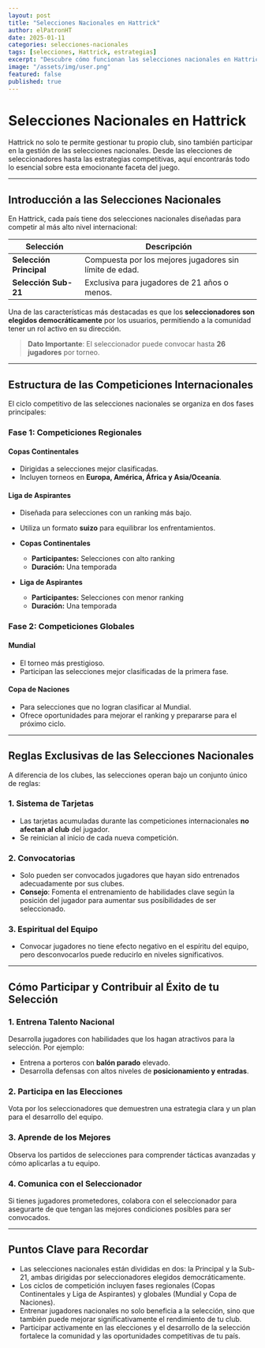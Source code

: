 ```yaml
---
layout: post
title: "Selecciones Nacionales en Hattrick"
author: elPatronHT
date: 2025-01-11
categories: selecciones-nacionales
tags: [selecciones, Hattrick, estrategias]
excerpt: "Descubre cómo funcionan las selecciones nacionales en Hattrick y cómo puedes contribuir al éxito de tu país."
image: "/assets/img/user.png"
featured: false
published: true
---
```


# Selecciones Nacionales en Hattrick

Hattrick no solo te permite gestionar tu propio club, sino también participar en la gestión de las selecciones nacionales. Desde las elecciones de seleccionadores hasta las estrategias competitivas, aquí encontrarás todo lo esencial sobre esta emocionante faceta del juego.

---

## Introducción a las Selecciones Nacionales

En Hattrick, cada país tiene dos selecciones nacionales diseñadas para competir al más alto nivel internacional:

| **Selección**           | **Descripción**                                         |
| ----------------------- | ------------------------------------------------------- |
| **Selección Principal** | Compuesta por los mejores jugadores sin límite de edad. |
| **Selección Sub-21**    | Exclusiva para jugadores de 21 años o menos.            |

Una de las características más destacadas es que los **seleccionadores son elegidos democráticamente** por los usuarios, permitiendo a la comunidad tener un rol activo en su dirección.

> **Dato Importante**: El seleccionador puede convocar hasta **26 jugadores** por torneo.

---

## Estructura de las Competiciones Internacionales

El ciclo competitivo de las selecciones nacionales se organiza en dos fases principales:

### **Fase 1: Competiciones Regionales**

#### **Copas Continentales**

- Dirigidas a selecciones mejor clasificadas.
- Incluyen torneos en **Europa, América, África y Asia/Oceanía**.

#### **Liga de Aspirantes**

- Diseñada para selecciones con un ranking más bajo.
- Utiliza un formato **suizo** para equilibrar los enfrentamientos.

- **Copas Continentales**
  - **Participantes:** Selecciones con alto ranking
  - **Duración:** Una temporada

- **Liga de Aspirantes**
  - **Participantes:** Selecciones con menor ranking
  - **Duración:** Una temporada

### **Fase 2: Competiciones Globales**

#### **Mundial**

- El torneo más prestigioso.
- Participan las selecciones mejor clasificadas de la primera fase.

#### **Copa de Naciones**

- Para selecciones que no logran clasificar al Mundial.
- Ofrece oportunidades para mejorar el ranking y prepararse para el próximo ciclo.

---

## Reglas Exclusivas de las Selecciones Nacionales

A diferencia de los clubes, las selecciones operan bajo un conjunto único de reglas:

### **1. Sistema de Tarjetas**

- Las tarjetas acumuladas durante las competiciones internacionales **no afectan al club** del jugador.
- Se reinician al inicio de cada nueva competición.

### **2. Convocatorias**

- Solo pueden ser convocados jugadores que hayan sido entrenados adecuadamente por sus clubes.
- **Consejo**: Fomenta el entrenamiento de habilidades clave según la posición del jugador para aumentar sus posibilidades de ser seleccionado.

### **3. Espiritual del Equipo**

- Convocar jugadores no tiene efecto negativo en el espíritu del equipo, pero desconvocarlos puede reducirlo en niveles significativos.

---

## Cómo Participar y Contribuir al Éxito de tu Selección

### **1. Entrena Talento Nacional**

Desarrolla jugadores con habilidades que los hagan atractivos para la selección. Por ejemplo:

- Entrena a porteros con **balón parado** elevado.
- Desarrolla defensas con altos niveles de **posicionamiento y entradas**.

### **2. Participa en las Elecciones**

Vota por los seleccionadores que demuestren una estrategia clara y un plan para el desarrollo del equipo.

### **3. Aprende de los Mejores**

Observa los partidos de selecciones para comprender tácticas avanzadas y cómo aplicarlas a tu equipo.

### **4. Comunica con el Seleccionador**

Si tienes jugadores prometedores, colabora con el seleccionador para asegurarte de que tengan las mejores condiciones posibles para ser convocados.

---

## Puntos Clave para Recordar

- Las selecciones nacionales están divididas en dos: la Principal y la Sub-21, ambas dirigidas por seleccionadores elegidos democráticamente.
- Los ciclos de competición incluyen fases regionales (Copas Continentales y Liga de Aspirantes) y globales (Mundial y Copa de Naciones).
- Entrenar jugadores nacionales no solo beneficia a la selección, sino que también puede mejorar significativamente el rendimiento de tu club.
- Participar activamente en las elecciones y el desarrollo de la selección fortalece la comunidad y las oportunidades competitivas de tu país.

